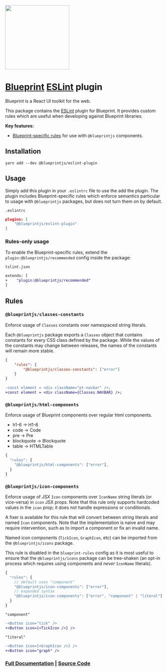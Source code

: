 <img height="204" src="https://cloud.githubusercontent.com/assets/464822/20228152/d3f36dc2-a804-11e6-80ff-51ada2d13ea7.png">

# [Blueprint](http://blueprintjs.com/) [ESLint](https://eslint.org/) plugin

Blueprint is a React UI toolkit for the web.

This package contains the [ESLint](https://eslint.org/) plugin for Blueprint. It provides custom rules which are useful when developing against Blueprint libraries.

**Key features:**

-   [Blueprint-specific rules](#Rules) for use with `@blueprintjs` components.

## Installation

```
yarn add --dev @blueprintjs/eslint-plugin
```

## Usage

Simply add this plugin in your `.eslintrc` file to use the add the plugin. The plugin includes Blueprint-specific rules which enforce semantics particular to usage with `@blueprintjs` packages, but does not turn them on by default.

`.eslintrc`

```json
plugins: [
    "@blueprintjs/eslint-plugin"
]
```

### Rules-only usage

To enable the Blueprint-specific rules, extend the `plugin:@blueprintjs/recommended` config inside the package:

`tslint.json`

```diff
extends: [
+    "plugin:@blueprintjs/recommended"
]
```

## Rules

### `@blueprintjs/classes-constants`

Enforce usage of `Classes` constants over namespaced string literals.

Each `@blueprintjs` package exports a `Classes` object that contains constants for every CSS class defined by the package. While the values of the constants may change between releases, the names of the constants will remain more stable.

```json
{
    "rules": {
        "@blueprintjs/classes-constants": ["error"]
    }
}
```

```diff
-const element = <div className="pt-navbar" />;
+const element = <div className={Classes.NAVBAR} />;
```

### `@blueprintjs/html-components`

Enforce usage of Blueprint components over regular html components.

-   h1-6 -> H1-6
-   code -> Code
-   pre -> Pre
-   blockquote -> Blockquote
-   table -> HTMLTable

```js
{
  "rules": {
    "@blueprintjs/html-components": ["error"],
  }
}
```

### `@blueprintjs/icon-components`

Enforce usage of JSX `Icon` components over `IconName` string literals (or vice-versa) in `icon` JSX props. Note that this rule only supports hardcoded values in the `icon` prop; it does not handle expressions or conditionals.

A fixer is available for this rule that will convert between string literals and named `Icon` components. Note that the implementation is naive and may require intervention, such as to import a component or fix an invalid name.

Named icon components (`TickIcon`, `GraphIcon`, etc) can be imported from the `@blueprintjs/icons` package.

This rule is disabled in the `blueprint-rules` config as it is most useful to ensure that the `@blueprintjs/icons` package can be tree-shaken (an opt-in process which requires using components and _never_ `IconName` literals).

```js
{
  "rules": {
    // default uses "component"
    "@blueprintjs/icon-components": ["error"],
    // expanded syntax
    "@blueprintjs/icon-components": ["error", "component" | "literal"] // choose one
  }
}
```

`"component"`

```diff
-<Button icon="tick" />
+<Button icon={<TickIcon />} />
```

`"literal"`

```diff
-<Button icon={<GraphIcon />} />
+<Button icon="graph" />
```

### [Full Documentation](http://blueprintjs.com/docs) | [Source Code](https://github.com/palantir/blueprint)
